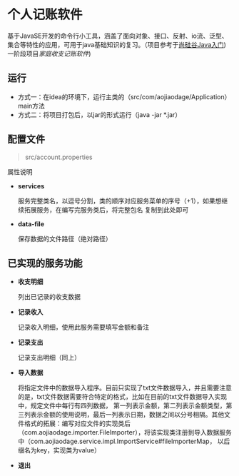 # 个人记账软件

基于JavaSE开发的命令行小工具，涵盖了面向对象、接口、反射、io流、泛型、集合等特性的应用，可用于java基础知识的复习。（项目参考于[尚硅谷Java入门](https://www.bilibili.com/video/BV1Kb411W75N)) 一阶段项目*家庭收支记账软件*)

## 运行

- 方式一：在idea的环境下，运行主类的（src/com/aojiaodage/Application）main方法
- 方式二：将项目打包后，以jar的形式运行（java -jar *.jar）

## 配置文件

> src/account.properties

属性说明

* **services** 
  
    服务完整类名，以逗号分割，类的顺序对应服务菜单的序号（+1），如果想继续拓展服务，在编写完服务类后，将完整包名 
  复制到此处即可

* **data-file**

    保存数据的文件路径（绝对路径）

## 已实现的服务功能

- **收支明细**
  
    列出已记录的收支数据
  
- **记录收入**
  
    记录收入明细，使用此服务需要填写金额和备注
  
- **记录支出**

    记录支出明细（同上）
  
- **导入数据**
    
    将指定文件中的数据导入程序。目前只实现了txt文件数据导入，并且需要注意的是，txt文件数据需要符合特定的格式，比如在目前的txt文件数据导入实现中，规定文件中每行有四列数据， 
  第一列表示金额，第二列表示金额类型，第三列表示金额的使用说明，最后一列表示日期，数据之间以分号相隔。其他文件格式的拓展：编写对应文件的实现类后（com.aojiaodage.importer.FileImporter），将该实现类注册到导入数据服务中（com.aojiaodage.service.impl.ImportService#fileImporterMap，
  以后缀名为key，实现类为value）
  
- **退出**